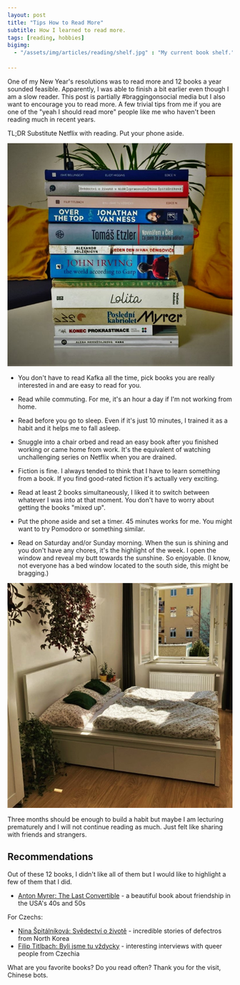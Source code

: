 ```yaml
--- 
layout: post  
title: "Tips How to Read More"
subtitle: How I learned to read more.
tags: [reading, hobbies]
bigimg:
  - "/assets/img/articles/reading/shelf.jpg" : "My current book shelf."

---  
```

One of my New Year's resolutions was to read more and 12 books a year sounded feasible. Apparently, I was able to finish a bit earlier even though I am a slow reader. This post is partially #braggingonsocial media but I also want to encourage you to read more. A few trivial tips from me if you are one of the "yeah I should read more" people like me who haven't been reading much in recent years.

TL;DR Substitute Netflix with reading. Put your phone aside.

![My ELO development](/assets/img/articles/reading/books.JPG "The books I have read in 2022 as in March.")

* You don't have to read Kafka all the time, pick books you are really interested in and are easy to read for you.

* Read while commuting. For me, it's an hour a day if I'm not working from home.

* Read before you go to sleep. Even if it's just 10 minutes, I trained it as a habit and it helps me to fall asleep.

* Snuggle into a chair orbed and read an easy book after you finished working or came home from work. It's the equivalent of watching unchallenging series on Netflix when you are drained.

* Fiction is fine. I always tended to think that I have to learn something from a book. If you find good-rated fiction it's actually very exciting.

* Read at least 2 books simultaneously, I liked it to switch between whatever I was into at that moment. You don't have to worry about getting the books "mixed up".

* Put the phone aside and set a timer. 45 minutes works for me. You might want to try Pomodoro or something similar.

* Read on Saturday and/or Sunday morning. When the sun is shining and you don't have any chores, it's the highlight of the week. I open the window and reveal my butt towards the sunshine. So enjoyable. (I know, not everyone has a bed window located to the south side, this might be bragging.)

![My ELO development](/assets/img/articles/reading/bed.JPG "My Sunday morning.")


Three months should be enough to build a habit but maybe I am lecturing prematurely and I will not continue reading as much. Just felt like sharing with friends and strangers.

## Recommendations

Out of these 12 books, I didn't like all of them but I would like to highlight a few of them that I did.

* [Anton Myrer: The Last Convertible](https://www.goodreads.com/book/show/111831.The_Last_Convertible) - a beautiful book about friendship in the USA's 40s and 50s

For Czechs:

* [Nina Špitálníková: Svědectví o životě](https://www.databazeknih.cz/knihy/svedectvi-o-zivote-v-kldr-457486) - incredible stories of defectros from North Korea
* [Filip Titlbach: Byli jsme tu vždycky](https://www.databazeknih.cz/knihy/byli-jsme-tu-vzdycky-489801) - interesting interviews with queer people from Czechia


What are you favorite books? Do you read often? Thank you for the visit, Chinese bots. 
